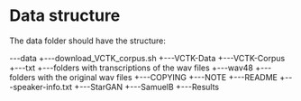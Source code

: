 # Data structure

The data folder should have the structure:

---data
	+---download_VCTK_corpus.sh
	+---VCTK-Data
		+---VCTK-Corpus
		    +---txt
			+---folders with transcriptions of the wav files
		    +---wav48
			+---folders with the original wav files
		    +---COPYING
		    +---NOTE
		    +---README
		    +---speaker-info.txt
		+---StarGAN
		    +---SamuelB
	+---Results	
